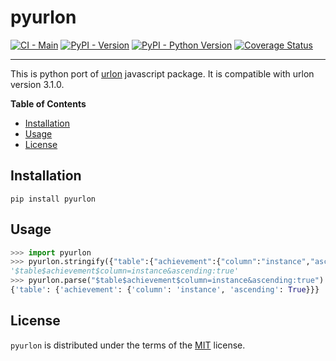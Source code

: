 # pyurlon

[![CI - Main](https://github.com/adamws/pyurlon/actions/workflows/main.yml/badge.svg)](https://github.com/adamws/pyurlon/actions/workflows/main.yml)
[![PyPI - Version](https://img.shields.io/pypi/v/pyurlon.svg)](https://pypi.org/project/pyurlon)
[![PyPI - Python Version](https://img.shields.io/pypi/pyversions/pyurlon.svg)](https://pypi.org/project/pyurlon)
[![Coverage Status](https://coveralls.io/repos/github/adamws/pyurlon/badge.svg?branch=master)](https://coveralls.io/github/adamws/pyurlon?branch=master)

-----

This is python port of [urlon](https://github.com/cerebral/urlon) javascript package.
It is compatible with urlon version 3.1.0.

**Table of Contents**

- [Installation](#installation)
- [Usage](#usage)
- [License](#license)

## Installation

```console
pip install pyurlon
```

## Usage

```python
>>> import pyurlon
>>> pyurlon.stringify({"table":{"achievement":{"column":"instance","ascending":True}}})
'$table$achievement$column=instance&ascending:true'
>>> pyurlon.parse("$table$achievement$column=instance&ascending:true")
{'table': {'achievement': {'column': 'instance', 'ascending': True}}}
```

## License

`pyurlon` is distributed under the terms of the [MIT](https://spdx.org/licenses/MIT.html) license.
